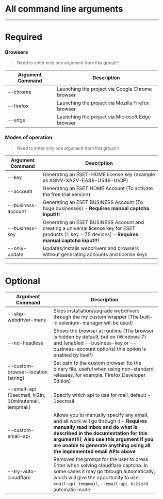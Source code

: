 # All command line arguments
------------------------------------------------------------------------------------------------------------------------------------

# Required
### Browsers
> Need to enter only one argument from this group!!!

| Argument Command      |                                           Description                                                      |
| --------------------- | ---------------------------------------------------------------------------------------------------------- |
| --chrome              | Launching the project via Google Chrome browser                                                            |
| --firefox             | Launching the project via Mozilla Firefox browser                                                          |
| --edge                | Launching the project via Microsoft Edge browser                                                           |
### Modes of operation
> Need to enter only one argument from this group!!!

| Argument Command      |                                           Description                                                      |
| --------------------- | ---------------------------------------------------------------------------------------------------------- |
| --key | Generating an ESET-HOME license key (example as AGNV-XA2V-EA89-U546-UVJP)|
| --account             | Generating an ESET HOME Account (To activate the free trial version)                              |
| --business-account | Generating an ESET BUSINESS Account (To huge businesses) - **Requires manual captcha input!!!**   |
| --business-key | Generating an ESET BUSINESS Account and creating a universal license key for ESET products (1 key - 75 devices) - **Requires manual captcha input!!!** |
| --only-update         | Updates/installs webdrivers and browsers without generating accounts and license keys    
--------------------------------------------------------------------------------------------------------------------------------------

# Optional
|          Argument Command          |                                                             Description                                                              |
| ---------------------------------- | ------------------------------------------------------------------------------------------------------------------------------------ |
| --skip-webdriver-menu              | Skips installation/upgrade webdrivers through the my custom wrapper (The built-in selenium-manager will be used)                     |
| --no-headless                      | Shows the browser at runtime (The browser is hidden by default, but on (Windows 7) and (enabled --business-key or --business-account options) this option is enabled by itself)                   |
| --custom-browser-location {string} | Set path to the custom browser (to the binary file, useful when using non-standard releases, for example, Firefox Developer Edition) |
| --email-api {1secmail, hi2in, 10minutemail, tempmail} | Specify which api to use for mail, default - 1secmail |
| --custom-email-api | Allows you to manually specify any email, and all work will go through it - **Requires manually read inbox and do what is described in the documentation for this argument!!!**, **Also use this argument if you are unable to generate anything using all the implemented email APIs above**|
| --try-auto-cloudflare | Removes the prompt for the user to press Enter when solving cloudflare captcha. In some cases it may go through automatically, which will give the opportunity to use ```--email-api tempmail```, ```--email-api hi2in``` in automatic mode! |
